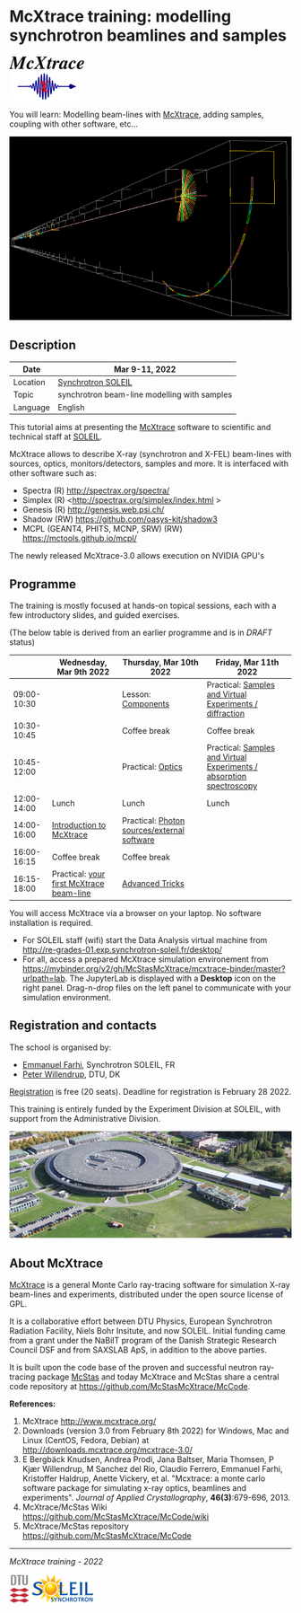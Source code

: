 # McXtrace training: modelling synchrotron beamlines and samples

![McXtrace](images/mcxtrace-logo.png  "McXtrace")

You will learn: Modelling beam-lines with [McXtrace](http://www.mcxtrace.org/), adding samples, coupling with other software, etc...

![McXtrace diff](images/mcxtrace-diff.png  "McXtrace diff")

## Description

| Date | Mar 9-11, 2022 |
| --------|-------------------|
|Location |  	[Synchrotron SOLEIL](https://www.synchrotron-soleil.fr/fr) |
| Topic | synchrotron beam-line modelling with samples |
| Language | English |

This tutorial aims at presenting the [McXtrace](http://www.mcxtrace.org) software to scientific and technical staff at [SOLEIL](https://www.synchrotron-soleil.fr/fr).

McXtrace allows to describe X-ray (synchrotron and X-FEL) beam-lines with sources, optics, monitors/detectors, samples and more. It is interfaced with other software such as:
- Spectra (R) <http://spectrax.org/spectra/>
- Simplex (R) <http://spectrax.org/simplex/index.html >
- Genesis (R) <http://genesis.web.psi.ch/>
- Shadow (RW) <https://github.com/oasys-kit/shadow3>
- MCPL (GEANT4, PHITS, MCNP, SRW) (RW) <https://mctools.github.io/mcpl/>

The newly released McXtrace-3.0 allows execution on NVIDIA GPU's

## Programme

The training is mostly focused at hands-on topical sessions, each with a few introductory slides, and guided exercises.

(The below table is derived from an earlier programme and is in *DRAFT* status)

|         |  Wednesday, Mar 9th 2022 | Thursday, Mar 10th 2022 | Friday, Mar 11th 2022 |
|-------|-------------------|----------------------------|----------------------------|
| 09:00-10:30 | |  Lesson: [Components](https://github.com/McStasMcXtrace/Schools/tree/master/SOLEIL_March_2022/Day2_Thursday_March_10th/3_Components) | Practical: [Samples and Virtual Experiments / diffraction](https://github.com/McStasMcXtrace/Schools/tree/master/SOLEIL_March_2022/Day3_Friday_March_11th/7_Practical_Virtual_Exp_building) |
| 10:30-10:45 | |	Coffee break |Coffee break|
| 10:45-12:00 | | Practical: [Optics](https://github.com/McStasMcXtrace/Schools/tree/master/SOLEIL_March_2022/Day2_Thursday_March_10th/4_Optics) | Practical: [Samples and Virtual Experiments / absorption spectroscopy](https://github.com/McStasMcXtrace/Schools/tree/master/SOLEIL_March_2022/Day3_Friday_March_11th/8_Practical_Virtual_Exp_using) |
| 12:00-14:00 |	Lunch |	Lunch | Lunch |
| 14:00-16:00 |[Introduction to McXtrace](https://github.com/McStasMcXtrace/Schools/tree/master/SOLEIL_March_2022/Day1_Wednesday_March_9th/1_Introduction)  | Practical: [Photon sources/external software](https://github.com/McStasMcXtrace/Schools/tree/master/SOLEIL_March_2022/Day2_Thursday_March_10th/5_Advanced_photon_sources) | |
| 16:00-16:15 |	Coffee break |	Coffee break |
| 16:15-18:00 |Practical: [your first McXtrace beam-line](https://github.com/McStasMcXtrace/Schools/tree/master/SOLEIL_March_2022/Day1_Wednesday_March_9th/2_1st_Beamline) |  [Advanced Tricks](https://github.com/McStasMcXtrace/Schools/tree/master/SOLEIL_March_2022/Day2_Thursday_March_10th/6_Advanced_Tricks) | |

You will access McXtrace via a browser on your laptop. No software installation is required.
- For SOLEIL staff (wifi) start the Data Analysis virtual machine from <http://re-grades-01.exp.synchrotron-soleil.fr/desktop/>
- For all, access a prepared McXtrace simulation environement from <https://mybinder.org/v2/gh/McStasMcXtrace/mcxtrace-binder/master?urlpath=lab>. The JupyterLab is displayed with a __Desktop__ icon on the right panel. Drag-n-drop files on the left panel to communicate with your simulation environment.

## Registration and contacts

The school is organised by:
- [Emmanuel Farhi](emmanuel.farhi@synchrotron-soleil.fr), Synchrotron SOLEIL, FR 
- [Peter Willendrup](https://www.fysik.dtu.dk/english/Research/NEXMAP/About-NEXMAP/Staff/Person?id=38697&tab=2&qt=dtupublicationquery), DTU, DK

[Registration](https://tucana.synchrotron-soleil.fr/event/37/) is free (20 seats). Deadline for registration is February 28 2022.

This training is entirely funded by the Experiment Division at SOLEIL, with support from the Administrative Division.

![SOLEIL](images/19095652_1767452143270648_7625920286961398719_o.resized.jpg  "SOLEIL")

## About McXtrace

[McXtrace](http://www.mcxtrace.org/) is a general Monte Carlo ray-tracing software for simulation X-ray beam-lines and experiments, distributed under the open source license of GPL.

It is a collaborative effort between DTU Physics, European Synchrotron Radiation Facility, Niels Bohr Insitute, and now SOLEIL. Initial funding came from a grant under the NaBiIT program of the Danish Strategic Research Council DSF and from SAXSLAB ApS, in addition to the above parties.

It is built upon the code base of the proven and successful neutron ray-tracing package [McStas](http://mcstas.org/) and today McXtrace and McStas share a central code repository at https://github.com/McStasMcXtrace/McCode.

**References:**
1. McXtrace http://www.mcxtrace.org/
2. Downloads (version 3.0 from February 8th 2022) for Windows, Mac and Linux (CentOS, Fedora, Debian) at http://downloads.mcxtrace.org/mcxtrace-3.0/
3. E Bergbäck Knudsen, Andrea Prodi, Jana Baltser, Maria Thomsen, P Kjær Willendrup, M Sanchez del Rio, Claudio Ferrero, Emmanuel Farhi, Kristoffer Haldrup, Anette Vickery, et al. "Mcxtrace: a monte carlo software package for simulating x-ray optics, beamlines and experiments". _Journal of Applied Crystallography_, **46(3)**:679-696, 2013.
4. McXtrace/McStas Wiki https://github.com/McStasMcXtrace/McCode/wiki
5. McXtrace/McStas repository https://github.com/McStasMcXtrace/McCode

***
*McXtrace training - 2022*

![DTU](images/dtu_logo.gif  "DTU")
![SOLEIL](images/soleil-logo.png  "SOLEIL")

